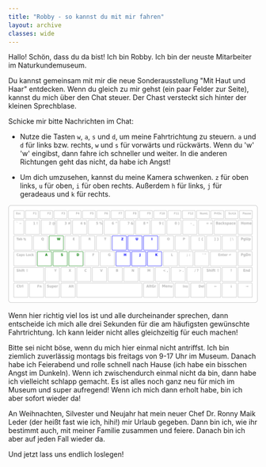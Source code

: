```yaml
---
title: "Robby - so kannst du mit mir fahren"
layout: archive
classes: wide
---
```


Hallo! Schön, dass du da bist! Ich bin Robby. Ich bin der neuste Mitarbeiter im Naturkundemuseum.

Du kannst gemeinsam mit mir die neue Sonderausstellung "Mit Haut und Haar" entdecken. Wenn du gleich zu mir gehst (ein paar Felder zur Seite), kannst du mich über den Chat steuer. Der Chast versteckt sich hinter der kleinen Sprechblase.

Schicke mir bitte Nachrichten im Chat:

* Nutze die Tasten `w`, `a`, `s` und `d`, um meine Fahrtrichtung zu steuern. `a` und `d` für links bzw. rechts, `w` und `s` für vorwärts und rückwärts. Wenn du 'w' 'w' eingibst, dann fahre ich schneller und weiter. In die anderen Richtungen geht das nicht, da habe ich Angst! 

* Um dich umzusehen, kannst du meine Kamera schwenken. `z` für oben links, `u` für oben, `i` für oben rechts. Außerdem `h` für links, `j` für geradeaus und `k` für rechts.

[![](/img/keymap-fuer-robby.png)](/img/keymap-fuer-robby.png)

Wenn hier richtig viel los ist und alle durcheinander sprechen, dann entscheide ich mich alle drei Sekunden für die am häufigsten gewünschte Fahrtrichtung. Ich kann leider nicht alles gleichzeitig für euch machen! 

Bitte sei nicht böse, wenn du mich hier einmal nicht antriffst. Ich bin ziemlich zuverlässig montags bis freitags von 9-17 Uhr im Museum. Danach habe ich Feierabend und rolle schnell nach Hause (ich habe ein bisschen Angst im Dunkeln). Wenn ich zwischendurch einmal nicht da bin, dann habe ich vielleicht schlapp gemacht. Es ist alles noch ganz neu für mich im Museum und super aufregend! Wenn ich mich dann erholt habe, bin ich aber sofort wieder da! 

An Weihnachten, Silvester und Neujahr hat mein neuer Chef Dr. Ronny Maik Leder (der heißt fast wie ich, hihi!) mir Urlaub gegeben. Dann bin ich, wie ihr bestimmt auch, mit meiner Familie zusammen und feiere. Danach bin ich aber auf jeden Fall wieder da.

Und jetzt lass uns endlich loslegen! 

